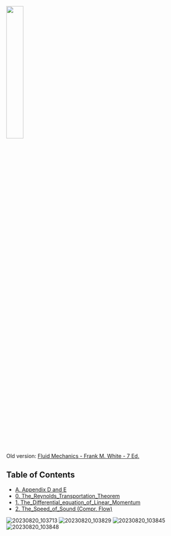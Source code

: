 <p align="left">
<img src="https://github.com/GBlanch/Multivar.-calculus-on-AFM/assets/136500426/cf79c5c1-9de7-4693-85d1-f8eeaa4b5e6e" width="30%" height="30%">

Old version:
[Fluid Mechanics - Frank M. White - 7 Ed.](https://iem.ca/pdf/resources/Fluid%20Mechanics,%207th%20Ed.%20(Mcgraw-Hill%20Series%20in%20Mechanical%20Engineering).pdf)



## Table of Contents 

+ [A. Appendix D and E](https://github.com/GBlanch/Multivar.-calculus-on-AFM/blob/main/A.%20Book/A.%20Appendix%20D%20and%20E/readme_apend.md)
+ [0. The_Reynolds_Transportation_Theorem](https://github.com/GBlanch/Multivar.-calculus-on-AFM/blob/main/A.%20Book/0.%20The_Reynolds_Transportation_Theorem/readme.md)
+ [1. The_Differential_equation_of_Linear_Momentum](https://github.com/GBlanch/Multivar.-calculus-on-AFM/blob/main/A.%20Book/1.%20The_Differential_equation_of_Linear_Momentum/readme.md)
+ [2. The_Speed_of_Sound (Compr. Flow)](https://github.com/GBlanch/Multivar.-calculus-on-AFM/blob/main/A.%20Book/2.%20The_Speed_of_Sound%20(Compr.%20Flow)/readme.md)



![20230820_103713](https://github.com/GBlanch/Multivar.-calculus-on-AFM/assets/136500426/76f2a42c-55d7-491c-a31d-7a19f88fdeaa)
![20230820_103829](https://github.com/GBlanch/Multivar.-calculus-on-AFM/assets/136500426/965c1a7d-f4b1-4b4b-9389-ecd72a244202)
![20230820_103845](https://github.com/GBlanch/Multivar.-calculus-on-AFM/assets/136500426/3c4244c3-993c-42f8-8aef-8f45059fc506)
![20230820_103848](https://github.com/GBlanch/Multivar.-calculus-on-AFM/assets/136500426/8c7aa959-9c2d-4cdb-a995-5432644f24b8)

